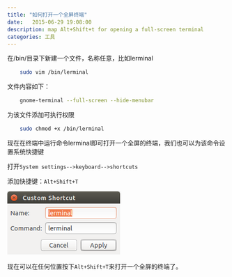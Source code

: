 ```yaml
---
title: "如何打开一个全屏终端"
date:   2015-06-29 19:08:00
description: map Alt+Shift+t for opening a full-screen terminal
categories: 工具
---
```


在/bin/目录下新建一个文件，名称任意，比如lerminal

~~~ bash
	sudo vim /bin/lerminal 
~~~

文件内容如下：

~~~ bash
	gnome-terminal --full-screen --hide-menubar
~~~

为该文件添加可执行权限

~~~ bash
	sudo chmod +x /bin/lerminal
~~~
	
现在在终端中运行命令lerminal即可打开一个全屏的终端，我们也可以为该命令设置系统快捷键

打开`System settings-->keyboard-->shortcuts`

添加快捷键：`Alt+Shift+T`

![lerminal_shortcut](/resources/images/lerminal_shortcut.png)

现在可以在任何位置按下`Alt+Shift+T`来打开一个全屏的终端了。

